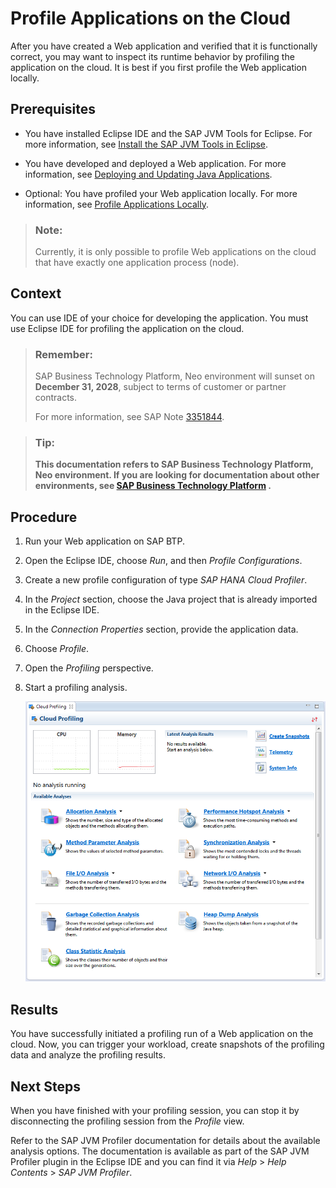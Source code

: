 <!-- loio088e6ee6e994492d968c327119519810 -->

# Profile Applications on the Cloud

After you have created a Web application and verified that it is functionally correct, you may want to inspect its runtime behavior by profiling the application on the cloud. It is best if you first profile the Web application locally.



## Prerequisites

-   You have installed Eclipse IDE and the SAP JVM Tools for Eclipse. For more information, see [Install the SAP JVM Tools in Eclipse](../30-development-neo/install-the-sap-jvm-tools-in-eclipse-4e97452.md).

-   You have developed and deployed a Web application. For more information, see [Deploying and Updating Java Applications](../30-development-neo/deploying-and-updating-java-applications-e5dfbc6.md).

-   Optional: You have profiled your Web application locally. For more information, see [Profile Applications Locally](profile-applications-locally-db76619.md).


> ### Note:  
> Currently, it is only possible to profile Web applications on the cloud that have exactly one application process \(node\).



## Context

You can use IDE of your choice for developing the application. You must use Eclipse IDE for profiling the application on the cloud.

> ### Remember:  
> SAP Business Technology Platform, Neo environment will sunset on **December 31, 2028**, subject to terms of customer or partner contracts.
> 
> For more information, see SAP Note [3351844](https://me.sap.com/notes/3351844).

> ### Tip:  
> **This documentation refers to SAP Business Technology Platform, Neo environment. If you are looking for documentation about other environments, see [SAP Business Technology Platform](https://help.sap.com/docs/btp/sap-business-technology-platform/sap-business-technology-platform?version=Cloud) .**



## Procedure

1.  Run your Web application on SAP BTP.

2.  Open the Eclipse IDE, choose *Run*, and then *Profile Configurations*.

3.  Create a new profile configuration of type *SAP HANA Cloud Profiler*.

4.  In the *Project* section, choose the Java project that is already imported in the Eclipse IDE.

5.  In the *Connection Properties* section, provide the application data.

6.  Choose *Profile*.

7.  Open the *Profiling* perspective.

8.  Start a profiling analysis.

    ![Profile Analysis Selection](images/Profile_Analysis_Selection_9ca92c9.png)




## Results

You have successfully initiated a profiling run of a Web application on the cloud. Now, you can trigger your workload, create snapshots of the profiling data and analyze the profiling results.



## Next Steps

When you have finished with your profiling session, you can stop it by disconnecting the profiling session from the *Profile* view.

Refer to the SAP JVM Profiler documentation for details about the available analysis options. The documentation is available as part of the SAP JVM Profiler plugin in the Eclipse IDE and you can find it via *Help* \> *Help Contents* \> *SAP JVM Profiler*.

